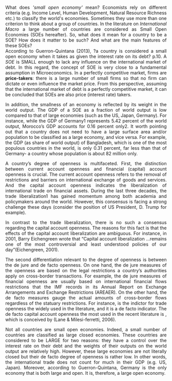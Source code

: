 
<style>body {text-align: justify}</style>


What does *'small open economy'* mean?
Economists rely on different criteria (e.g. Income Level, Human Development, Natural Resource Richness etc.) to classify the world's economies. Sometimes they use more than one criterion to think about a group of countries. In the literature on *International Macro* a large number of countries are considered as Small Open Economies (SOEs hereafter). So, what does it mean for a country to be a SOE? How does it matter to be such? And what are the main features of these SOEs?   
According to Guerron-Quintana (2013), ?a country is considered a small open economy when it takes as given the interest rate on its debt? p.10. A *SOE* is SMALL enough to lack any influence on the international market of debt. In this regard, the concept of SOE is very close to a fundamental assumption in Microeconomics. In a perfectly competitive market, firms are **price-takers**: there is a large number of small firms so that no firm can dictate or even influence the market price. From this perspective, assuming that the international market of debt is a perfectly competitive market, it can be concluded that SOEs are also price (interest rate) takers.


In addition, the smallness of an economy is reflected by its weight in the world output. The GDP of a SOE as a fraction of world output is low compared to that of large economies (such as the US, Japan, Germany). For instance, while the GDP of Germany1 represents 5.42 percent of the world output, Morocco’s GDP accounts for 0.16 percent only2. It worth pointing out that a country does not need to have a large surface area and/or population to be classified as a large economy, and vice versa. For example, the GDP (as share of world output) of Bangladesh, which is one of the most populous countries in the world, is only 0.31 percent, far less than that of Germany- a country whose population is about 82 million only. 


A country’s degree of openness is multifaceted. First, the distinction between current account openness and financial (capital) account openness is crucial. The current account openness refers to the removal of restrictions and barriers on international exchange of goods and services. And the capital account openness indicates the liberalization of international trade on financial assets. During the last three decades, the trade liberalization1 has gained momentum among both academia and policymakers around the world. However, this consensus is facing a strong challenge these days (consider the position of US President, D. Trump for example).

In contrast to the trade liberalization, there is no such a consensus regarding the capital account openness. The reasons for this fact is that the effects of the capital account liberalization are ambiguous. For instance, in 2001, Barry Eichengreen wrote that “Capital account liberalization …remains one of the most controversial and least understood policies of our day”(Eichengreen, 2001). 

The second differentiation relevant to the degree of openness is between the de jure and de facto openness. On one hand, the de jure measures of the openness are based on the legal restrictions a country’s authorities apply on cross-border transactions. For example, the de jure measures of financial openness are usually based on international financial flows restrictions that the IMF records in its Annual Report on Exchange Arrangements and Exchange Restrictions (AREAER). On the other hand, the de facto measures gauge the actual amounts of cross-border flows regardless of the statuary restrictions. For instance, is the indictor for trade openness the widely used in the literature, and it is a de facto indicator. The de facto capital account openness the most used in the recent literature is , which is conceived by (Lane & Milesi-ferretti, 2006).

Not all countries are small open economies. Indeed, a small number of countries are classified as large closed economies. These countries are considered to be LARGE for two reasons: they have a control over the interest rate on their debt and the weights of their outputs on the world output are relatively high. However, these large economies are not literally closed but their de facto degree of openness is rather low. In other words, the international trade does not count for much in their GDP (e.g. US, Japan). Moreover, according to Guerron-Quintana, Germany is the only economy that is both large and open. It is, therefore, a large open economy. 



